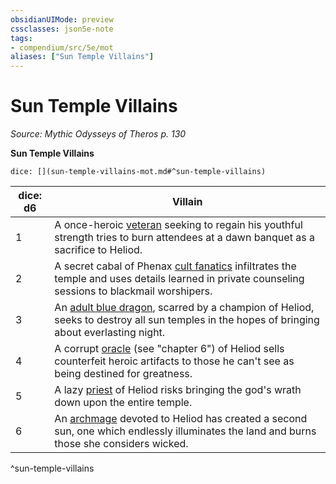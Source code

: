 ```yaml
---
obsidianUIMode: preview
cssclasses: json5e-note
tags:
- compendium/src/5e/mot
aliases: ["Sun Temple Villains"]
---
```

# Sun Temple Villains
*Source: Mythic Odysseys of Theros p. 130* 

**Sun Temple Villains**

`dice: [](sun-temple-villains-mot.md#^sun-temple-villains)`

| dice: d6 | Villain |
|----------|---------|
| 1 | A once-heroic [veteran](/Systems/5e/bestiary/humanoid/veteran.md) seeking to regain his youthful strength tries to burn attendees at a dawn banquet as a sacrifice to Heliod. |
| 2 | A secret cabal of Phenax [cult fanatics](/Systems/5e/bestiary/humanoid/cult-fanatic.md) infiltrates the temple and uses details learned in private counseling sessions to blackmail worshipers. |
| 3 | An [adult blue dragon](/Systems/5e/bestiary/dragon/adult-blue-dragon.md), scarred by a champion of Heliod, seeks to destroy all sun temples in the hopes of bringing about everlasting night. |
| 4 | A corrupt [oracle](/Systems/5e/bestiary/humanoid/oracle-mot.md) (see "chapter 6") of Heliod sells counterfeit heroic artifacts to those he can't see as being destined for greatness. |
| 5 | A lazy [priest](/Systems/5e/bestiary/humanoid/priest.md) of Heliod risks bringing the god's wrath down upon the entire temple. |
| 6 | An [archmage](/Systems/5e/bestiary/humanoid/archmage.md) devoted to Heliod has created a second sun, one which endlessly illuminates the land and burns those she considers wicked. |
^sun-temple-villains